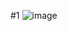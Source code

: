 #1
![image](https://github.com/Kumarabh/javascript-notes/assets/25168256/09f67203-e67f-4ff6-b236-deb919f76ed5)
